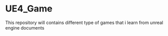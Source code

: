 # UE4_Game
This repository will contains different type of games that i learn from unreal engine documents

